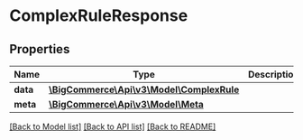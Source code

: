 # ComplexRuleResponse

## Properties
Name | Type | Description | Notes
------------ | ------------- | ------------- | -------------
**data** | [**\BigCommerce\Api\v3\Model\ComplexRule**](ComplexRule.md) |  | [optional] 
**meta** | [**\BigCommerce\Api\v3\Model\Meta**](Meta.md) |  | [optional] 

[[Back to Model list]](../README.md#documentation-for-models) [[Back to API list]](../README.md#documentation-for-api-endpoints) [[Back to README]](../README.md)


